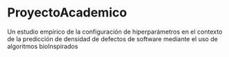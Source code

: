 # ProyectoAcademico
Un estudio empírico de la configuración de hiperparámetros en el contexto de la predicción de densidad de defectos de software mediante el uso de algoritmos bioInspirados

